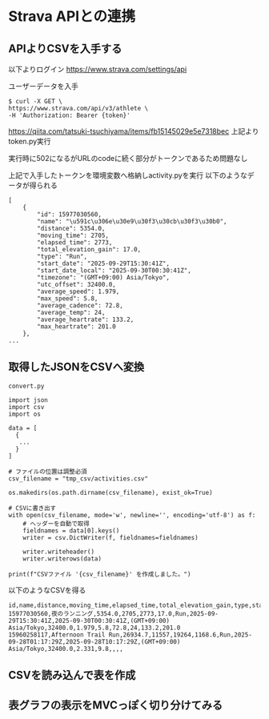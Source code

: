 # Strava APIとの連携

## APIよりCSVを入手する

以下よりログイン
https://www.strava.com/settings/api

ユーザーデータを入手
```
$ curl -X GET \
https://www.strava.com/api/v3/athlete \
-H 'Authorization: Bearer {token}'
```

https://qiita.com/tatsuki-tsuchiyama/items/fb15145029e5e7318bec
上記よりtoken.py実行

実行時に502になるがURLのcodeに続く部分がトークンであるため問題なし

上記で入手したトークンを環境変数へ格納しactivity.pyを実行
以下のようなデータが得られる
```
[
    {
        "id": 15977030560,
        "name": "\u591c\u306e\u30e9\u30f3\u30cb\u30f3\u30b0",
        "distance": 5354.0,
        "moving_time": 2705,
        "elapsed_time": 2773,
        "total_elevation_gain": 17.0,
        "type": "Run",
        "start_date": "2025-09-29T15:30:41Z",
        "start_date_local": "2025-09-30T00:30:41Z",
        "timezone": "(GMT+09:00) Asia/Tokyo",
        "utc_offset": 32400.0,
        "average_speed": 1.979,
        "max_speed": 5.8,
        "average_cadence": 72.8,
        "average_temp": 24,
        "average_heartrate": 133.2,
        "max_heartrate": 201.0
    },
...
```

## 取得したJSONをCSVへ変換
`convert.py`
```
import json
import csv
import os

data = [
  {
   ...
  }
]

# ファイルの位置は調整必須
csv_filename = "tmp_csv/activities.csv"

os.makedirs(os.path.dirname(csv_filename), exist_ok=True)

# CSVに書き出す
with open(csv_filename, mode='w', newline='', encoding='utf-8') as f:
    # ヘッダーを自動で取得
    fieldnames = data[0].keys()
    writer = csv.DictWriter(f, fieldnames=fieldnames)
    
    writer.writeheader()
    writer.writerows(data)

print(f"CSVファイル '{csv_filename}' を作成しました。")
```

以下のようなCSVを得る
```
id,name,distance,moving_time,elapsed_time,total_elevation_gain,type,start_date,start_date_local,timezone,utc_offset,average_speed,max_speed,average_cadence,average_temp,average_heartrate,max_heartrate
15977030560,夜のランニング,5354.0,2705,2773,17.0,Run,2025-09-29T15:30:41Z,2025-09-30T00:30:41Z,(GMT+09:00) Asia/Tokyo,32400.0,1.979,5.8,72.8,24,133.2,201.0
15960258117,Afternoon Trail Run,26934.7,11557,19264,1168.6,Run,2025-09-28T01:17:29Z,2025-09-28T10:17:29Z,(GMT+09:00) Asia/Tokyo,32400.0,2.331,9.8,,,,
```

## CSVを読み込んで表を作成


## 表グラフの表示をMVCっぽく切り分けてみる

